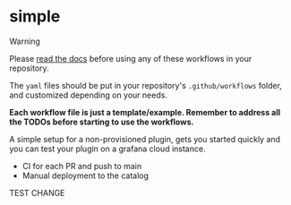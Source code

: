 # simple

> [!WARNING]
>
> Please [read the docs](https://enghub.grafana-ops.net/docs/default/component/grafana-plugins-platform/plugins-ci-github-actions/010-plugins-ci-github-actions) before using any of these workflows in your repository.
>
> The `yaml` files should be put in your repository's `.github/workflows` folder, and customized depending on your needs.
>
> **Each workflow file is just a template/example. Remember to address all the TODOs before starting to use the workflows.**

<!-- README start -->
<!-- order: 0 -->

A simple setup for a non-provisioned plugin, gets you started quickly and you can test your plugin on a grafana cloud instance.

- CI for each PR and push to main
- Manual deployment to the catalog

TEST CHANGE
